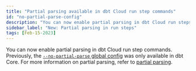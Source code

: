 ```yaml
---
title: "Partial parsing available in dbt Cloud run step commands"
id: "no-partial-parse-config"
description: "You can now enable partial parsing in dbt Cloud run steps."
sidebar_label: "New: Partial parsing in run steps"
tags: [Feb-15-2023]
---
```


You can now enable partial parsing in dbt Cloud run step commands. Previously, the [`--no-partial-parse` global config](/reference/global-configs#partial-parsing) was only available in dbt Core. For more information on partial parsing, refer to [partial parsing](/reference/parsing#partial-parsing).
